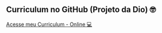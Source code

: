 ## Curriculum no GitHub (Projeto da Dio) 🤓

[Acesse meu Curriculum - Online 💻](https://cibely87.github.io/CibelyCV/)
